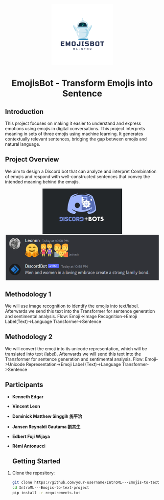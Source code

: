 
<p align="center">
  <img width="200px" src="Others/EMOjisBOT.png" />
  <h1 align="center" ><b>EmojisBot - Transform Emojis into Sentence </b></h1>
<!--   <p align="center">📖 Show your latest Medium article on your READMEs!</p> -->
</p>



## Introduction

This project focuses on making it easier to understand and express emotions using emojis in digital conversations. This project interprets meaning in sets of three emojis using machine learning. It generates contextually relevant sentences, bridging the gap between emojis and natural language.

## Project Overview

We aim to design a Discord bot that can analyze and interpret Combination of emojis and respond with well-constructed sentences that convey the intended meaning behind the emojis. 
<p align="center">
  <img width="260px" src="Others/Discordbot.jpg" />
  <img width="500px" src="Others/Discordbot1.png" />
<!--   <p align="center">📖 Show your latest Medium article on your READMEs!</p> -->
</p>

## Methodology 1

We will use image recognition to identify the emojis into text/label. Afterwards we send this text into the Transformer for sentence generation and sentimental analysis.
Flow: Emoji->Image Recognition->Emoji Label(Text)->Language Transformer->Sentence

## Methodology 2

We will convert the emoji into its unicode representation, which will be translated into text (label). Afterwards we will send this text into the Transformer for sentence generation and sentimental analysis.
Flow: Emoji->Unicode Representation->Emoji Label (Text)->Language Transformer->Sentence

## Participants

- **Kenneth Edgar**
- **Vincent Leon**
- **Dominick Matthew Singgih 施平治**
- **Jansen Reynaldi Gautama 劉其生**
- **Edbert Fuji Wijaya**
- **Rémi Antonucci**

  ## Getting Started

1. Clone the repository:

   ```bash
   git clone https://github.com/your-username/IntroML---Emojis-to-text-project.git
   cd IntroML---Emojis-to-text-project
   pip install -r requirements.txt
   
   
   
